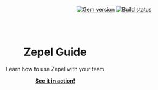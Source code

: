 <p align="right">
    <a href="https://badge.fury.io/rb/just-the-docs"><img src="https://badge.fury.io/rb/just-the-docs.svg" alt="Gem version"></a> <a href="https://travis-ci.com/pmarsceill/just-the-docs"><img src="https://travis-ci.com/pmarsceill/just-the-docs.svg?branch=master" alt="Build status"></a>
</p>
<br><br>
<p align="center">
    <h1 align="center">Zepel Guide</h1>
    <p align="center">Learn how to use Zepel with your team</p>
    <p align="center"><strong><a href="https://zepel.io/guide">See it in action!</a></strong></p>
    <br><br><br>
</p>
